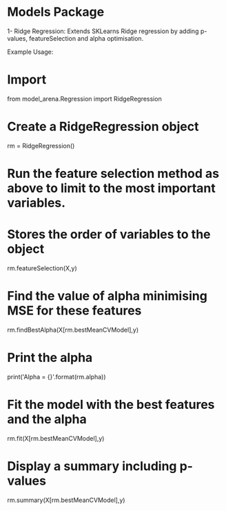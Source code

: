 # Models Package

1- Ridge Regression: Extends SKLearns Ridge regression by adding p-values, featureSelection and alpha optimisation.

Example Usage:

# Import
from model_arena.Regression import RidgeRegression

# Create a RidgeRegression object
rm = RidgeRegression()

# Run the feature selection method as above to limit to the most important variables. 
# Stores the order of variables to the object
rm.featureSelection(X,y)

# Find the value of alpha minimising MSE for these features
rm.findBestAlpha(X[rm.bestMeanCVModel],y)

# Print the alpha
print('Alpha = {}'.format(rm.alpha))

# Fit the model with the best features and the alpha
rm.fit(X[rm.bestMeanCVModel],y)

# Display a summary including p-values
rm.summary(X[rm.bestMeanCVModel],y)